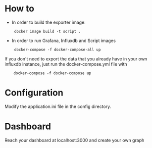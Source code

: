# How to
 - In order to build the exporter image:
 
        docker image build -t script .
        
 - In order to run Grafana, Influxdb and Script images
 
        docker-compose -f docker-compose-all up
 
 If you don't need to export the data that you already have in your own influxdb instance,
 just run the docker-compose.yml file with

        docker-compose -f docker-compose up
      
# Configuration
 Modify the application.ini file in the config directory.
 
 # Dashboard
 Reach your dashboard at localhost:3000 and create your own graph
